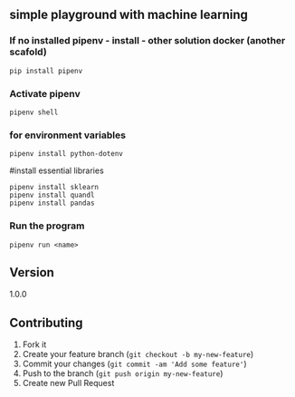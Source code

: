 ## simple playground with machine learning

### If no installed pipenv - install - other solution docker (another scafold)
```
pip install pipenv
```
### Activate pipenv
```
pipenv shell
```
### for environment variables
```
pipenv install python-dotenv
```
#install essential libraries
```
pipenv install sklearn
pipenv install quandl
pipenv install pandas
```

### Run the program
```
pipenv run <name>
```


## Version
1.0.0
## Contributing

1. Fork it
2. Create your feature branch (`git checkout -b my-new-feature`)
3. Commit your changes (`git commit -am 'Add some feature'`)
4. Push to the branch (`git push origin my-new-feature`)
5. Create new Pull Request
